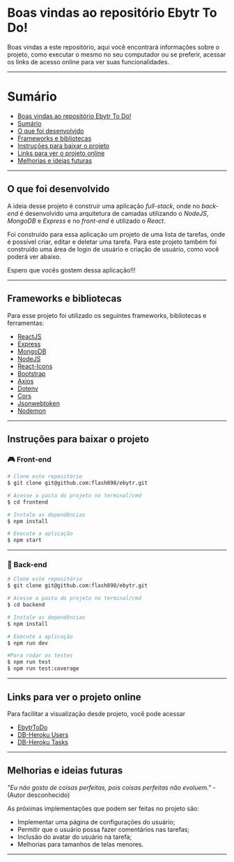 # Boas vindas ao repositório Ebytr To Do!

Boas vindas a este repositório, aqui você encontrará informações sobre o projeto, como executar o mesmo no seu computador ou se preferir, acessar os links de acesso online para ver suas funcionalidades.

---


# Sumário

- [Boas vindas ao repositório Ebytr To Do!](#boas-vindas-ao-repositório-ebytr-to-do)
- [Sumário](#sumário)
- [O que foi desenvolvido](#o-que-foi-desenvolvido)
- [Frameworks e bibliotecas](#frameworks-e-bibliotecas)
- [Instruções para baixar o projeto](#instruções-para-baixar-o-projeto)
- [Links para ver o projeto online](#links-para-ver-o-projeto-online)
- [Melhorias e ideias futuras](#melhorias-e-ideias-futuras)

---


## O que foi desenvolvido

A ideia desse projeto é construir uma aplicação _full-stack_, onde no _back-end_ é desenvolvido uma arquitetura de camadas utilizando o _NodeJS_, _MongoDB_ e _Express_ e no _front-end_ é utilizado o _React_.

Foi construído para essa aplicação um projeto de uma lista de tarefas, onde é possível criar, editar e deletar uma tarefa. Para este projeto também foi construído uma área de login de usuário e criação de usuário, como você poderá ver abaixo.


Espero que vocês gostem dessa aplicação!!!

---


## Frameworks e bibliotecas

Para esse projeto foi utilizado os seguintes frameworks, bibliotecas e ferramentas:

  - [ReactJS](https://pt-br.reactjs.org/)
  - [Express](https://expressjs.com/pt-br/")
  - [MongoDB](https://www.mongodb.com/)
  - [NodeJS](https://nodejs.org/en/)
  - [React-Icons](https://react-icons.github.io/react-icons/)
  - [Bootstrap](https://getbootstrap.com/)
  - [Axios](https://axios-http.com/docs/intro)
  - [Dotenv](https://www.npmjs.com/package/dotenv)
  - [Cors](https://www.npmjs.com/package/cors)
  - [Jsonwebtoken](https://www.npmjs.com/package/jsonwebtoken)
  - [Nodemon](https://www.npmjs.com/package/nodemon)

---


## Instruções para baixar o projeto


### 🎮 Front-end


```bash
# Clone este repositório
$ git clone git@github.com:flash898/ebytr.git

# Acesse a pasta do projeto no terminal/cmd
$ cd frontend

# Instale as dependências
$ npm install

# Execute a aplicação
$ npm start

```
---


### 🎲 Back-end


```bash
# Clone este repositório
$ git clone git@github.com:flash898/ebytr.git

# Acesse a pasta do projeto no terminal/cmd
$ cd backend

# Instale as dependências
$ npm install

# Execute a aplicação
$ npm run dev

#Para rodar os testes
$ npm run test
$ npm run test:coverage
```
---


## Links para ver o projeto online

Para facilitar a visualização desde projeto, você pode acessar 

  - [EbytrToDo](https://ebytrtodo.netlify.app/)
  - [DB-Heroku Users](https://ebytrtodo.herokuapp.com/users)
  - [DB-Heroku Tasks](https://ebytrtodo.herokuapp.com/tasks)

---


## Melhorias e ideias futuras

_"Eu não gosto de coisas perfeitas, pois coisas perfeitas não evoluem."_ - (Autor desconhecido)

As próximas implementações que podem ser feitas no projeto são: 

  - Implementar uma página de configurações do usuário;
  - Permitir que o usuário possa fazer comentários nas tarefas;
  - Inclusão do avatar do usuário na tarefa;
  - Melhorias para tamanhos de telas menores.

---

